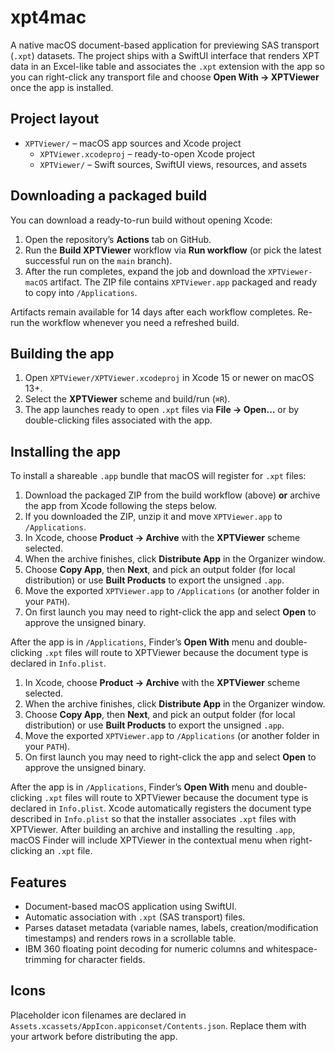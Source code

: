 # xpt4mac

A native macOS document-based application for previewing SAS transport (`.xpt`) datasets. The project ships with a SwiftUI interface that renders XPT data in an Excel-like table and associates the `.xpt` extension with the app so you can right-click any transport file and choose **Open With → XPTViewer** once the app is installed.

## Project layout

- `XPTViewer/` – macOS app sources and Xcode project
  - `XPTViewer.xcodeproj` – ready-to-open Xcode project
  - `XPTViewer/` – Swift sources, SwiftUI views, resources, and assets

## Downloading a packaged build

You can download a ready-to-run build without opening Xcode:

1. Open the repository’s **Actions** tab on GitHub.
2. Run the **Build XPTViewer** workflow via **Run workflow** (or pick the latest successful run on the `main` branch).
3. After the run completes, expand the job and download the `XPTViewer-macOS` artifact. The ZIP file contains `XPTViewer.app` packaged and ready to copy into `/Applications`.

Artifacts remain available for 14 days after each workflow completes. Re-run the workflow whenever you need a refreshed build.

## Building the app

1. Open `XPTViewer/XPTViewer.xcodeproj` in Xcode 15 or newer on macOS 13+.
2. Select the **XPTViewer** scheme and build/run (`⌘R`).
3. The app launches ready to open `.xpt` files via **File → Open…** or by double-clicking files associated with the app.

## Installing the app

To install a shareable `.app` bundle that macOS will register for `.xpt` files:

1. Download the packaged ZIP from the build workflow (above) **or** archive the app from Xcode following the steps below.
2. If you downloaded the ZIP, unzip it and move `XPTViewer.app` to `/Applications`.
3. In Xcode, choose **Product → Archive** with the **XPTViewer** scheme selected.
4. When the archive finishes, click **Distribute App** in the Organizer window.
5. Choose **Copy App**, then **Next**, and pick an output folder (for local distribution) or use **Built Products** to export the unsigned `.app`.
6. Move the exported `XPTViewer.app` to `/Applications` (or another folder in your `PATH`).
7. On first launch you may need to right-click the app and select **Open** to approve the unsigned binary.

After the app is in `/Applications`, Finder’s **Open With** menu and double-clicking `.xpt` files will route to XPTViewer because the document type is declared in `Info.plist`.
1. In Xcode, choose **Product → Archive** with the **XPTViewer** scheme selected.
2. When the archive finishes, click **Distribute App** in the Organizer window.
3. Choose **Copy App**, then **Next**, and pick an output folder (for local distribution) or use **Built Products** to export the unsigned `.app`.
4. Move the exported `XPTViewer.app` to `/Applications` (or another folder in your `PATH`).
5. On first launch you may need to right-click the app and select **Open** to approve the unsigned binary.

After the app is in `/Applications`, Finder’s **Open With** menu and double-clicking `.xpt` files will route to XPTViewer because the document type is declared in `Info.plist`.
Xcode automatically registers the document type described in `Info.plist` so that the installer associates `.xpt` files with XPTViewer. After building an archive and installing the resulting `.app`, macOS Finder will include XPTViewer in the contextual menu when right-clicking an `.xpt` file.

## Features

- Document-based macOS application using SwiftUI.
- Automatic association with `.xpt` (SAS transport) files.
- Parses dataset metadata (variable names, labels, creation/modification timestamps) and renders rows in a scrollable table.
- IBM 360 floating point decoding for numeric columns and whitespace-trimming for character fields.

## Icons

Placeholder icon filenames are declared in `Assets.xcassets/AppIcon.appiconset/Contents.json`. Replace them with your artwork before distributing the app.

